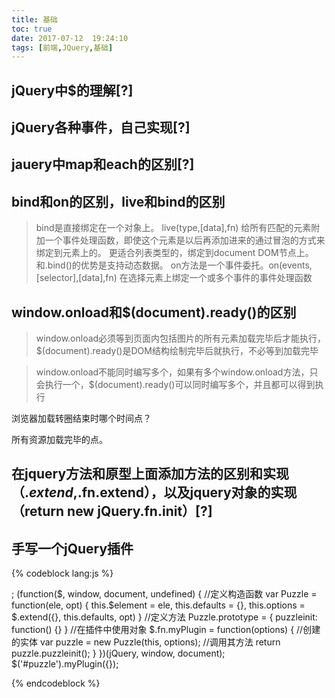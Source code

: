 ```yaml
---
title: 基础
toc: true
date: 2017-07-12  19:24:10
tags: [前端,JQuery,基础]
---
```



## jQuery中$的理解[?]

## jQuery各种事件，自己实现[?]

## jauery中map和each的区别[?]

## bind和on的区别，live和bind的区别

>bind是直接绑定在一个对象上。 live(type,[data],fn) 给所有匹配的元素附加一个事件处理函数，即使这个元素是以后再添加进来的通过冒泡的方式来绑定到元素上的。
更适合列表类型的，绑定到document DOM节点上。和.bind()的优势是支持动态数据。 on方法是一个事件委托。on(events,[selector],[data],fn) 在选择元素上绑定一个或多个事件的事件处理函数


## window.onload和$(document).ready()的区别

>window.onload必须等到页面内包括图片的所有元素加载完毕后才能执行，$(document).ready()是DOM结构绘制完毕后就执行，不必等到加载完毕

>window.onload不能同时编写多个，如果有多个window.onload方法，只会执行一个，$(document).ready()可以同时编写多个，并且都可以得到执行

浏览器加载转圈结束时哪个时间点？

所有资源加载完毕的点。


## 在jquery方法和原型上面添加方法的区别和实现（$.extend,$.fn.extend），以及jquery对象的实现（return new jQuery.fn.init）[?]

## 手写一个jQuery插件

{% codeblock lang:js %}

;
(function($, window, document, undefined) {
    //定义构造函数 
    var Puzzle = function(ele, opt) {
            this.$element = ele, this.defaults = {}, this.options = $.extend({}, this.defaults, opt)
        }
        //定义方法 
    Puzzle.prototype = { puzzleinit: function() {} }
        //在插件中使用对象
    $.fn.myPlugin = function(options) { //创建的实体 
        var puzzle = new Puzzle(this, options);
        //调用其方法 
        return puzzle.puzzleinit();
    }
})(jQuery, window, document);
$('#puzzle').myPlugin({});

{% endcodeblock %}


